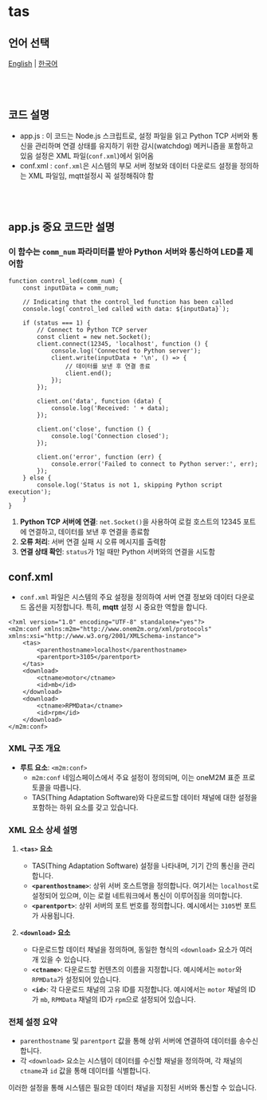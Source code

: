 # tas

## 언어 선택

[English](README.md) | [한국어](README_KR.md)

<br><br>

## 코드 설명
- app.js : 이 코드는 Node.js 스크립트로, 설정 파일을 읽고 Python TCP 서버와 통신을 관리하며 연결 상태를 유지하기 위한 감시(watchdog) 메커니즘을 포함하고 있음
           설정은 XML 파일(`conf.xml`)에서 읽어옴
- conf.xml : `conf.xml`은 시스템의 부모 서버 정보와 데이터 다운로드 설정을 정의하는 XML 파일임, mqtt설정시 꼭 설정해줘야 함

<br><br>

## app.js 중요 코드만 설명

### 이 함수는 **`comm_num`** 파라미터를 받아 Python 서버와 통신하여 LED를 제어함

```
function control_led(comm_num) {
    const inputData = comm_num;

    // Indicating that the control_led function has been called
    console.log(`control_led called with data: ${inputData}`);

    if (status === 1) {
        // Connect to Python TCP server
        const client = new net.Socket();
        client.connect(12345, 'localhost', function () {
            console.log('Connected to Python server');
            client.write(inputData + '\n', () => {
                // 데이터를 보낸 후 연결 종료
                client.end();
            });
        });

        client.on('data', function (data) {
            console.log('Received: ' + data);
        });

        client.on('close', function () {
            console.log('Connection closed');
        });

        client.on('error', function (err) {
            console.error('Failed to connect to Python server:', err);
        });
    } else {
        console.log('Status is not 1, skipping Python script execution');
    }
}
```

1. **Python TCP 서버에 연결**: `net.Socket()`을 사용하여 로컬 호스트의 12345 포트에 연결하고, 데이터를 보낸 후 연결을 종료함
2. **오류 처리**: 서버 연결 실패 시 오류 메시지를 출력함
3. **연결 상태 확인**: `status`가 1일 때만 Python 서버와의 연결을 시도함

## conf.xml

- `conf.xml` 파일은 시스템의 주요 설정을 정의하여 서버 연결 정보와 데이터 다운로드 옵션을 지정합니다. 특히, **mqtt** 설정 시 중요한 역할을 합니다.

```
<?xml version="1.0" encoding="UTF-8" standalone="yes"?>
<m2m:conf xmlns:m2m="http://www.onem2m.org/xml/protocols" xmlns:xsi="http://www.w3.org/2001/XMLSchema-instance">
    <tas>
        <parenthostname>localhost</parenthostname>
        <parentport>3105</parentport>
    </tas>
    <download>
        <ctname>motor</ctname>
        <id>mb</id>
    </download>
    <download>
        <ctname>RPMData</ctname>
        <id>rpm</id>
    </download>
</m2m:conf>

```

### XML 구조 개요

- **루트 요소**: `<m2m:conf>`
  - `m2m:conf` 네임스페이스에서 주요 설정이 정의되며, 이는 oneM2M 표준 프로토콜을 따릅니다.
  - TAS(Thing Adaptation Software)와 다운로드할 데이터 채널에 대한 설정을 포함하는 하위 요소를 갖고 있습니다.

### XML 요소 상세 설명

1. **`<tas>` 요소**
   - TAS(Thing Adaptation Software) 설정을 나타내며, 기기 간의 통신을 관리합니다.
   - **`<parenthostname>`**: 상위 서버 호스트명을 정의합니다. 여기서는 `localhost`로 설정되어 있으며, 이는 로컬 네트워크에서 통신이 이루어짐을 의미합니다.
   - **`<parentport>`**: 상위 서버의 포트 번호를 정의합니다. 예시에서는 `3105`번 포트가 사용됩니다.

2. **`<download>` 요소**
   - 다운로드할 데이터 채널을 정의하며, 동일한 형식의 `<download>` 요소가 여러 개 있을 수 있습니다.
   - **`<ctname>`**: 다운로드할 컨텐츠의 이름을 지정합니다. 예시에서는 `motor`와 `RPMData`가 설정되어 있습니다.
   - **`<id>`**: 각 다운로드 채널의 고유 ID를 지정합니다. 예시에서는 `motor` 채널의 ID가 `mb`, `RPMData` 채널의 ID가 `rpm`으로 설정되어 있습니다.

### 전체 설정 요약

- `parenthostname` 및 `parentport` 값을 통해 상위 서버에 연결하여 데이터를 송수신합니다.
- 각 `<download>` 요소는 시스템이 데이터를 수신할 채널을 정의하며, 각 채널의 `ctname`과 `id` 값을 통해 데이터를 식별합니다.

이러한 설정을 통해 시스템은 필요한 데이터 채널을 지정된 서버와 통신할 수 있습니다.


